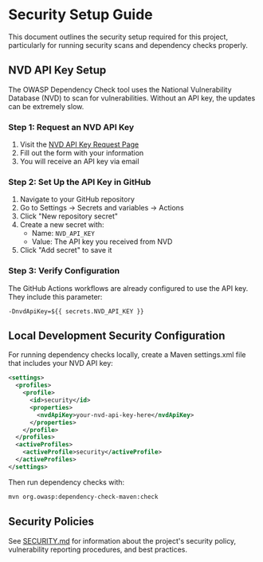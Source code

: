 # Security Setup Guide

This document outlines the security setup required for this project, particularly for running security scans and dependency checks properly.

## NVD API Key Setup

The OWASP Dependency Check tool uses the National Vulnerability Database (NVD) to scan for vulnerabilities. Without an API key, the updates can be extremely slow.

### Step 1: Request an NVD API Key

1. Visit the [NVD API Key Request Page](https://nvd.nist.gov/developers/request-an-api-key)
2. Fill out the form with your information
3. You will receive an API key via email

### Step 2: Set Up the API Key in GitHub

1. Navigate to your GitHub repository
2. Go to Settings → Secrets and variables → Actions
3. Click "New repository secret"
4. Create a new secret with:
   - Name: `NVD_API_KEY`
   - Value: The API key you received from NVD
5. Click "Add secret" to save it

### Step 3: Verify Configuration

The GitHub Actions workflows are already configured to use the API key. They include this parameter:

```
-DnvdApiKey=${{ secrets.NVD_API_KEY }}
```

## Local Development Security Configuration

For running dependency checks locally, create a Maven settings.xml file that includes your NVD API key:

```xml
<settings>
  <profiles>
    <profile>
      <id>security</id>
      <properties>
        <nvdApiKey>your-nvd-api-key-here</nvdApiKey>
      </properties>
    </profile>
  </profiles>
  <activeProfiles>
    <activeProfile>security</activeProfile>
  </activeProfiles>
</settings>
```

Then run dependency checks with:

```bash
mvn org.owasp:dependency-check-maven:check
```

## Security Policies

See [SECURITY.md](../SECURITY.md) for information about the project's security policy, vulnerability reporting procedures, and best practices.